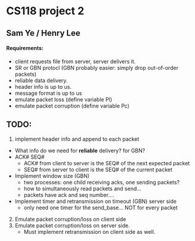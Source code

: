 # CS118 project 2
## Sam Ye / Henry Lee

#### Requirements:
- client requests file from server, server delivers it.
- SR or GBN protocl (GBN probably easier: simply drop out-of-order packets)
- reliable data delivery.
- header info is up to us.
- message format is up to us
- emulate packet loss (define variable Pl)
- emulate packet corruption (define variable Pc)


## TODO:
1. implement header info and append to each packet
  - What info do we need for **reliable** delivery? for GBN?
  - ACK# SEQ#
    - ACK# from client to server is the SEQ# of the next expected packet
    - SEQ# from server to client is the SEQ# of the current packet  
  - Implement window size (GBN)
    - two processes: one child receiving acks, one sending packets?
    - how to simultaneously read packets and send...
    - packets have ack and seq number....
  - Implement timer and retransmission on timeout (GBN) server side
    - only need one timer for the send_base... NOT for every packet
2. Emulate packet corruption/loss on client side
3. Emulate packet corruption/loss on server side. 
   - Must implement retransmission on client side as well.
   